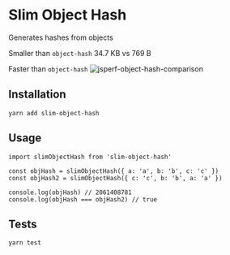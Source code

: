 Slim Object Hash
=========

Generates hashes from objects

Smaller than `object-hash`
34.7 KB vs 769 B

Faster than `object-hash`
![jsperf-object-hash-comparison](https://i.imgur.com/tOLd26P.png)

## Installation

  `yarn add slim-object-hash`

## Usage

    import slimObjectHash from 'slim-object-hash'

    const objHash = slimObjectHash({ a: 'a', b: 'b', c: 'c' })
    const objHash2 = slimObjectHash({ c: 'c', b: 'b', a: 'a' })

    console.log(objHash) // 2061408781
    console.log(objHash === objHash2) // true
  

## Tests

  `yarn test`
